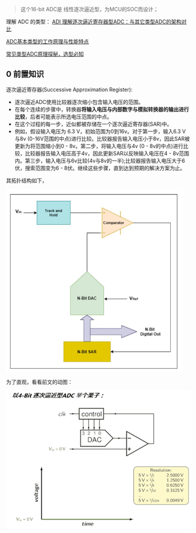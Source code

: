 > 这个16-bit ADC是 线性逐次逼近型，为MCU的SOC而设计；

理解 ADC 的类型： [ADI 理解逐次逼近寄存器型ADC：与其它类型ADC的架构对比](https://www.maximintegrated.com/cn/design/technical-documents/tutorials/1/1080.html)

[ADC基本类型的工作原理与性能特点](https://ee.ofweek.com/2020-11/ART-11000-2800-30471924.html)

[常见类型ADC原理探秘，选型必知](https://www.cnblogs.com/embInn/p/14038141.html)

## 0 前置知识

逐次逼近寄存器(Successive Approximation Register):
- 逐次逼近ADC使用比较器逐次缩小包含输入电压的范围。
- 在每个连续的步骤中，转换器**将输入电压与内部数字与模拟转换器的输出进行比较**，后者可能表示所选电压范围的中点。
- 在这个过程的每一步，近似都被存储在一个逐次逼近寄存器(SAR)中。
- 例如，假设输入电压为 6.3 V，初始范围为0到16v。对于第一步，输入6.3 V与8v (0-16V范围的中点)进行比较。比较器报告输入电压小于8v，因此SAR被更新为将范围缩小到0 - 8v。第二步，将输入电压与4v (0 - 8v的中点)进行比较，比较器报告输入电压高于4v，因此更新SAR以反映输入电压在4 - 8v范围内。第三步，输入电压与6v比较(4v与8v的一半);比较器报告输入电压大于6伏，搜索范围变为6 - 8伏。继续这些步骤，直到达到预期的解决方案为止。

其拓扑结构如下，

<img src="./0pictures/SAR_ADC.jpg" alt="SAR_ADC" style="zoom: 67%;" />

 为了直观，看看前文的动图：

![SAR_ADC_4bit](0pictures/SAR_ADC_4bit.gif)

